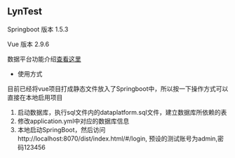 ## LynTest

Springboot 版本 1.5.3

Vue 版本 2.9.6

数据平台功能介绍[查看这里](https://blog.csdn.net/lt326030434/article/details/102601308)


- 使用方式

目前已经将vue项目打成静态文件放入了Springboot中，所以按一下操作方式可以直接在本地启用项目

1. 启动数据库，执行sql文件内的dataplatform.sql文件，建立数据库所依赖的表
2. 修改application.yml中对应的数据库信息
3. 本地启动SpringBoot，然后访问 http://localhost:8070/dist/index.html/#/login, 预设的测试账号为admin,密码123456
